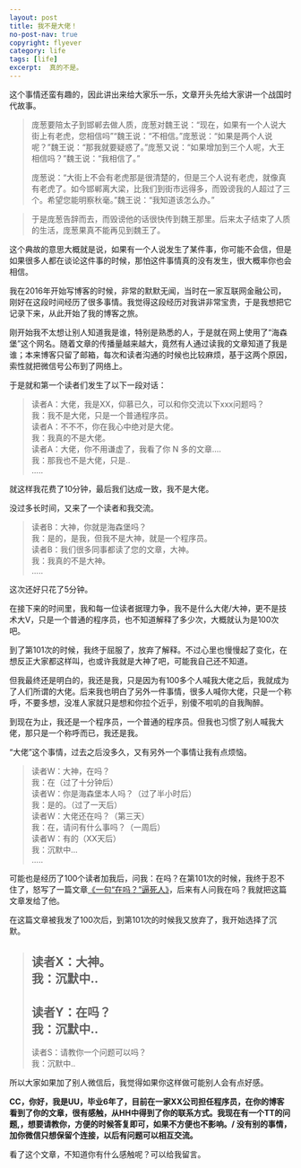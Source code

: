 ```yaml
---
layout: post
title: 我不是大佬！
no-post-nav: true
copyright: flyever
category: life
tags: [life]
excerpt:  真的不是。
---
```


这个事情还蛮有趣的，因此讲出来给大家乐一乐，文章开头先给大家讲一个战国时代故事。

> 庞葱要陪太子到邯郸去做人质，庞葱对魏王说：“现在，如果有一个人说大街上有老虎，您相信吗”“魏王说：“不相信。”庞葱说：“如果是两个人说呢？”魏王说：“那我就要疑惑了。”庞葱又说：“如果增加到三个人呢，大王相信吗？”魏王说：“我相信了。”
> 
> 庞葱说：“大街上不会有老虎那是很清楚的，但是三个人说有老虎，就像真有老虎了。如今邯郸离大梁，比我们到街市远得多，而毁谤我的人超过了三个。希望您能明察秋毫。”魏王说：“我知道该怎么办。”

> 于是庞葱告辞而去，而毁谤他的话很快传到魏王那里。后来太子结束了人质的生活，庞葱果真不能再见到魏王了。

这个典故的意思大概就是说，如果有一个人说发生了某件事，你可能不会信，但是如果很多人都在谈论这件事的时候，那怕这件事情真的没有发生，很大概率你也会相信。

我在2016年开始写博客的时候，非常的默默无闻，当时在一家互联网金融公司，刚好在这段时间经历了很多事情。我觉得这段经历对我讲非常宝贵，于是我想把它记录下来，从此开始了我的博客之旅。

刚开始我不太想让别人知道我是谁，特别是熟悉的人，于是就在网上使用了“海森堡”这个网名。随着文章的传播量越来越大，竟然有人通过读我的文章知道了我是谁；本来博客只留了邮箱，每次和读者沟通的时候也比较麻烦，基于这两个原因，索性就把微信号公布到了网络上。

于是就和第一个读者们发生了以下一段对话：

> 读者A：大佬，我是XX，仰慕已久，可以和你交流以下xxx问题吗？  
我：我不是大佬，只是一个普通程序员。  
读者A：不不不，你在我心中绝对是大佬。  
我：我真的不是大佬。  
读者A：大佬，你不用谦虚了，我看了你 N 多的文章....  
我：那我也不是大佬，只是..  
.....  

就这样我花费了10分钟，最后我们达成一致，我不是大佬。

没过多长时间，又来了一个读者和我交流。

> 读者B：大神，你就是海森堡吗？  
我：是的，是我，但我不是大神，就是一个程序员。  
读者B：我们很多同事都读了您的文章，大神。  
我：我真的不是大神。  
.....  

这次还好只花了5分钟。

在接下来的时间里，我和每一位读者据理力争，我不是什么大佬/大神，更不是技术大V，只是一个普通的程序员，也不知道解释了多少次，大概就认为是100次吧。

到了第101次的时候，我终于屈服了，放弃了解释。不过心里也慢慢起了变化，在想反正大家都这样叫，也或许我就是大神了吧，可能我自己还不知道。

但我最终还是明白的，我还是我，只是因为有100多个人喊我大佬之后，我就成为了人们所谓的大佬。后来我也明白了另外一件事情，很多人喊你大佬，只是一个称呼，不要多想，没准人家就只是想和你拉个近乎，别傻不啦叽的自我陶醉。

到现在为止，我还是一个程序员，一个普通的程序员。但我也习惯了别人喊我大佬，那只是一个称呼而已，我还是我。



“大佬”这个事情，过去之后没多久，又有另外一个事情让我有点烦恼。

> 读者W：大神，在吗？  
我：在（过了十分钟后）  
读者W：你是海森堡本人吗？（过了半小时后）  
我：是的。（过了一天后）  
读者W：大佬还在吗？（第三天）  
我：在，请问有什么事吗？（一周后）  
读者W：有的（XX天后）  
我：沉默中...  
.....   


可能也是经历了100个读者加我后，问我：在吗？在第101次的时候，我终于忍不住了，怒写了一篇文章[《一句“在吗？”逼死人》](https://mp.weixin.qq.com/s/B3ZcdiM2bD1cvXoMiFmpfw)，后来有人问我在吗？我就把这篇文章发给了他。

在这篇文章被我发了100次后，到第101次的时候我又放弃了，我开始选择了沉默。

> 读者X：大神。  
我：沉默中..  
> --  
> 读者Y：在吗？  
我：沉默中..  
> --  
> 读者S：请教你一个问题可以吗？   
我：沉默中..  

所以大家如果加了别人微信后，我觉得如果你这样做可能别人会有点好感。 

**CC，你好，我是UU，毕业6年了，目前在一家XX公司担任程序员，在你的博客看到了你的文章，很有感触，从HH中得到了你的联系方式。我现在有一个TT的问题,，想要请教你，方便的时候答复即可，如果不方便也不影响。/ 没有别的事情，加你微信只想保留个连接，以后有问题可以相互交流。**

看了这个文章，不知道你有什么感触呢？可以给我留言。

